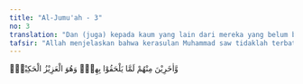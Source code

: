 ```yaml
---
title: "Al-Jumu'ah - 3"
no: 3
translation: "Dan (juga) kepada kaum yang lain dari mereka yang belum berhubungan dengan mereka. Dan Dialah Yang Mahaperkasa, Mahabijaksana. "
tafsir: "Allah menjelaskan bahwa kerasulan Muhammad saw tidaklah terbatas kepada bangsa Arab yang ada pada waktu itu, tetapi juga kepada orang-orang yang belum bergabung kepada mereka sampai hari Kiamat, yaitu orang-orang yang datang sesudah para sahabat Nabi saw, sampai hari Pembalasan, seperti bangsa Persia, Romawi dan lain-lain. Di dalam suatu hadis yang diriwayatkan oleh al-Bukhari dari Abu Hurairah, ia berkata:\n\nAbu Hurairah meriwayatkan bahwa ketika kami duduk bersama Nabi saw, lalu diturunkan kepadanya Surah al-Jumu'ah \"wa akharina minhum lamma yalhaqu bihim.\" Abu Hurairah bertanya, \"Siapa mereka wahai Rasulullah? Namun Nabi saw tidak menjawab sampai ia bertanya tiga kali. Abu Hurairah berkata, \"Pada saat itu ada Salman al-Farisi bersama kami. Kemudian Nabi meletakkan tangannya di pundak Salman, seraya berkata, 'Seandainya keimanan terdapat pada bintang-bintang, maka tentulah akan dicapai oleh orang-orang dari mereka (bangsa Persia).\" (Riwayat al-Bukhari)\n\nAllah itu Mahaperkasa, kuasa meningkatkan kecerdasan orang yang bodoh, dan menguatkan umat yang lemah dengan mengutus seorang rasul dari kalangan mereka juga, untuk menyelamatkan mereka dari kesesatan, dan membawa kepada petunjuk kebenaran, dari kegelapan kepada cahaya terang-benderang. Allah juga Mahabijaksana dalam mengatur kepentingan makhluk-Nya yang akan membawa mereka kepada kebaikan dan keuntungan."
---
```


وَّاٰخَرِيْنَ مِنْهُمْ لَمَّا يَلْحَقُوْا بِهِمْۗ وَهُوَ الْعَزِيْزُ الْحَكِيْمُۙ 
